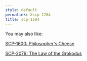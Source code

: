 ```yaml
---
style: default
permalink: Xscp-1204
title: scp-1204
---
```

You may also like:

[SCP-1600: Philosopher's Cheese](http://scp-wiki.net/scp-1600)

[SCP-2079: The Law of the Grokodus](http://scp-wiki.net/scp-2079)
